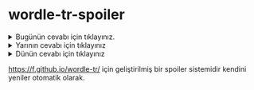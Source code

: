 # wordle-tr-spoiler

<details>
  <summary>Bugünün cevabı için tıklayınız.</summary>
  <br>
    <b> infaz </b>
</details>

<details>
  <summary>Yarının cevabı için tıklayınız</summary>
  <br>
   <b> haşiv </b>
</details>

<details>
  <summary>Dünün cevabı için tıklayınız </summary>
  <br>
  <b> kibar </b>
</details>

https://f.github.io/wordle-tr/ için geliştirilmiş bir spoiler sistemidir kendini yeniler otomatik olarak.

